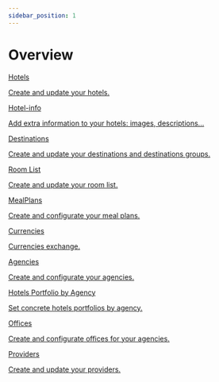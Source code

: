 ```yaml
---
sidebar_position: 1
---
```


# Overview

<div className="shortcuts-overview">
    <div className="shortcuts-overview__content">
        <a className="item" href="hotels">
            <icon icon="fa-brands fa-github" size="lg" />
            <p className="item__title">Hotels</p>
            <p className="item__subtitle">Create and update your hotels.</p>
        </a>
        <a className="item" href="hotel-info">
            <icon icon="fa-brands fa-github" size="lg" />
            <p className="item__title">Hotel-info</p>
            <p className="item__subtitle">Add extra information to your hotels: images, descriptions...</p>
        </a>
        <a className="item" href="destinations">
            <icon icon="fa-brands fa-github" size="lg" />
            <p className="item__title">Destinations</p>
            <p className="item__subtitle">Create and update your destinations and destinations groups.</p>
        </a>
        <a className="item" href="room-list">
            <icon icon="fa-brands fa-github" size="lg" />
            <p className="item__title">Room List</p>
            <p className="item__subtitle">Create and update your room list.</p>
        </a>
        <a className="item" href="meal-plans">
            <icon icon="fa-brands fa-github" size="lg" />
            <p className="item__title">MealPlans</p>
            <p className="item__subtitle">Create and configurate your meal plans.</p>
        </a>
        <a className="item" href="currencies">
            <icon icon="fa-brands fa-github" size="lg" />
            <p className="item__title">Currencies</p>
            <p className="item__subtitle">Currencies exchange.</p>
        </a>
        <a className="item" href="agencies">
            <icon icon="fa-brands fa-github" size="lg" />
            <p className="item__title">Agencies</p>
            <p className="item__subtitle">Create and configurate your agencies.</p>
        </a>
        <a className="item" href="hotels-portfolio-by-agency">
            <icon icon="fa-brands fa-github" size="lg" />
            <p className="item__title">Hotels Portfolio by Agency</p>
            <p className="item__subtitle">Set concrete hotels portfolios by agency.</p>
        </a>
        <a className="item" href="offices">
            <icon icon="fa-brands fa-github" size="lg" />
            <p className="item__title">Offices</p>
            <p className="item__subtitle">Create and configurate offices for your agencies.</p>
        </a>
        <a className="item" href="providers">
            <icon icon="fa-brands fa-github" size="lg" />
            <p className="item__title">Providers</p>
            <p className="item__subtitle">Create and update your providers.</p>
        </a>
    </div> 
</div>